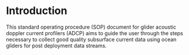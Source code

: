 # Introduction

This standard operating procedure (SOP) document for glider acoustic doppler current profilers (ADCP) aims to guide the user through the steps necessary to collect good quality subsurface current data using ocean gliders for post deployment data streams.
